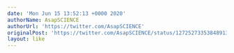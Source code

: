 ```yaml
---
date: 'Mon Jun 15 13:52:13 +0000 2020'
authorName: AsapSCIENCE
authorUrl: 'https://twitter.com/AsapSCIENCE'
originalPost: 'https://twitter.com/AsapSCIENCE/status/1272527335384891392'
layout: like
---
```

